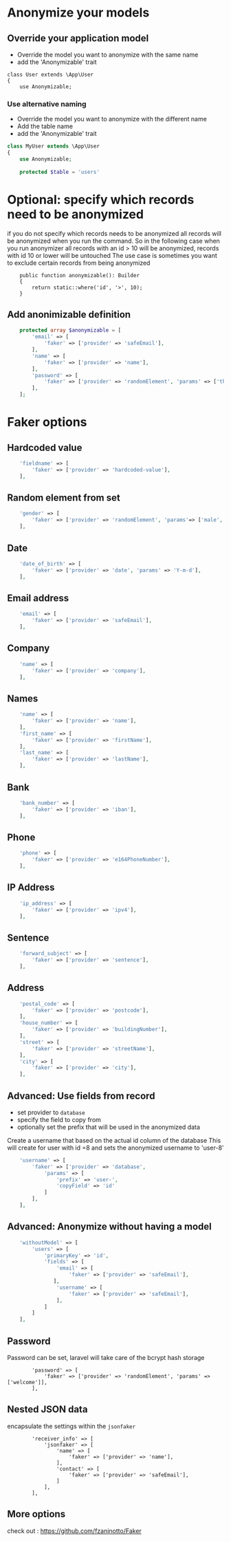 # Anonymize your models

## Override your application model
* Override the model you want to anonymize with the same name
* add the 'Anonymizable' trait
```
class User extends \App\User
{
    use Anonymizable;
```

### Use alternative naming
* Override the model you want to anonymize with the different name
* Add the table name
* add the 'Anonymizable' trait
```php
class MyUser extends \App\User
{
    use Anonymizable;
    
    protected $table = 'users'

```

# Optional: specify which records need to be anonymized
if you do not specify which records needs to be anonymized all records will be anonymized when you run the command.
So in the following case when you run anonymizer all records with an id > 10 will be anonymized, records with id 10 or lower will be untouched
The use case is sometimes you want to exclude certain records from being anonymized
```
    public function anonymizable(): Builder
    {
        return static::where('id', '>', 10);
    }
```



## Add anonimizable definition

```php
    protected array $anonymizable = [
        'email' => [
            'faker' => ['provider' => 'safeEmail'],
        ],
        'name' => [
            'faker' => ['provider' => 'name'],
        ],
        'password' => [
            'faker' => ['provider' => 'randomElement', 'params' => ['the-password']],
        ],
    ];
```

# Faker options

## Hardcoded value
```php
    'fieldname' => [
        'faker' => ['provider' => 'hardcoded-value'],
    ],
```

## Random element from set
```php
    'gender' => [
        'faker' => ['provider' => 'randomElement', 'params'=> ['male', 'female', 'other']],
    ],
```

## Date
```php
    'date_of_birth' => [
        'faker' => ['provider' => 'date', 'params' => 'Y-m-d'],
    ],
```

## Email address
```php
    'email' => [
        'faker' => ['provider' => 'safeEmail'],
    ],
```

## Company
```php
    'name' => [
        'faker' => ['provider' => 'company'],
    ],
```

## Names
```php
    'name' => [
        'faker' => ['provider' => 'name'],
    ],
    'first_name' => [
        'faker' => ['provider' => 'firstName'],
    ],
    'last_name' => [
        'faker' => ['provider' => 'lastName'],
    ],
```

## Bank
```php
    'bank_number' => [
        'faker' => ['provider' => 'iban'],
    ],
```

## Phone
```php
    'phone' => [
        'faker' => ['provider' => 'e164PhoneNumber'],
    ],
```

## IP Address
```php
    'ip_address' => [
        'faker' => ['provider' => 'ipv4'],
    ],
```

## Sentence
```php
    'forward_subject' => [
        'faker' => ['provider' => 'sentence'],
    ],
```

## Address
```php
    'postal_code' => [
        'faker' => ['provider' => 'postcode'],
    ],
    'house_number' => [
        'faker' => ['provider' => 'buildingNumber'],
    ],
    'street' => [
        'faker' => ['provider' => 'streetName'],
    ],
    'city' => [
        'faker' => ['provider' => 'city'],
    ],
```

## Advanced: Use fields from record
* set provider to `database`
* specify the field to copy from
* optionally set the prefix that will be used in the anonymized data

Create a username that based on the actual id column of the database 
This will create for user with id =8 and sets the anonymized username to 'user-8'

```php
    'username' => [
        'faker' => ['provider' => 'database',
            'params' => [
                'prefix' => 'user-',
                'copyField' => 'id'
            ]
        ],
    ],
```

## Advanced: Anonymize without having a model

```php
    'withoutModel' => [
        'users' => [
            'primaryKey' => 'id',
            'fields' => [
                'email' => [
                    'faker' => ['provider' => 'safeEmail'],
               ],
                'username' => [
                    'faker' => ['provider' => 'safeEmail'],
                ],
            ]
        ]
    ],
```

## Password
Password can be set, laravel will take care of the bcrypt hash storage
```
        'password' => [
            'faker' => ['provider' => 'randomElement', 'params' => ['welcome']],
        ],
```

## Nested JSON data
encapsulate the settings within the ```jsonfaker```
```
        'receiver_info' => [
            'jsonfaker' => [
                'name' => [
                    'faker' => ['provider' => 'name'],
                ],
                'contact' => [
                    'faker' => ['provider' => 'safeEmail'],
                ]
            ],
        ],
```


## More options
check out : https://github.com/fzaninotto/Faker
